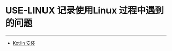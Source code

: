 # USE-LINUX 记录使用Linux 过程中遇到的问题
---
* [Kotlin 安装](https://github.com/sunshu/use-linux/blob/master/Kotlin安装.md)
